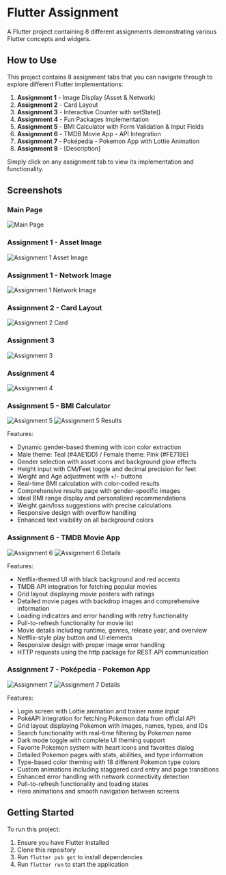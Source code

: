 # Flutter Assignment

A Flutter project containing 8 different assignments demonstrating various Flutter concepts and widgets.

## How to Use

This project contains 8 assignment tabs that you can navigate through to explore different Flutter implementations:

1. **Assignment 1** - Image Display (Asset & Network)
2. **Assignment 2** - Card Layout
3. **Assignment 3** - Interactive Counter with setState()
4. **Assignment 4** - Fun Packages Implementation
5. **Assignment 5** - BMI Calculator with Form Validation & Input Fields
6. **Assignment 6** - TMDB Movie App - API Integration
7. **Assignment 7** - Poképedia - Pokemon App with Lottie Animation
8. **Assignment 8** - [Description]

Simply click on any assignment tab to view its implementation and functionality.

## Screenshots

### Main Page
![Main Page](screenshots/main_page.png)

### Assignment 1 - Asset Image
![Assignment 1 Asset Image](screenshots/assignment1_asset_img.png)

### Assignment 1 - Network Image
![Assignment 1 Network Image](screenshots/assignment1_network_img.png)

### Assignment 2 - Card Layout
![Assignment 2 Card](screenshots/card_assignment2.png)

### Assignment 3
![Assignment 3](screenshots/assignment3.png)

### Assignment 4
![Assignment 4](screenshots/assignment4.png)

### Assignment 5 - BMI Calculator
![Assignment 5](screenshots/assignment_5.png)
![Assignment 5 Results](screenshots/assignment_5_2.png)

Features:
- Dynamic gender-based theming with icon color extraction
- Male theme: Teal (#4AE1DD) / Female theme: Pink (#FE719E)
- Gender selection with asset icons and background glow effects
- Height input with CM/Feet toggle and decimal precision for feet
- Weight and Age adjustment with +/- buttons
- Real-time BMI calculation with color-coded results
- Comprehensive results page with gender-specific images
- Ideal BMI range display and personalized recommendations
- Weight gain/loss suggestions with precise calculations
- Responsive design with overflow handling
- Enhanced text visibility on all background colors

### Assignment 6 - TMDB Movie App
![Assignment 6](screenshots/assignment_6.png)
![Assignment 6 Details](screenshots/assignment_6_2.png)

Features:
- Netflix-themed UI with black background and red accents
- TMDB API integration for fetching popular movies
- Grid layout displaying movie posters with ratings
- Detailed movie pages with backdrop images and comprehensive information
- Loading indicators and error handling with retry functionality
- Pull-to-refresh functionality for movie list
- Movie details including runtime, genres, release year, and overview
- Netflix-style play button and UI elements
- Responsive design with proper image error handling
- HTTP requests using the http package for REST API communication

### Assignment 7 - Poképedia - Pokemon App
![Assignment 7](screenshots/assignment7.png)
![Assignment 7 Details](screenshots/assignment7_2.png)

Features:
- Login screen with Lottie animation and trainer name input
- PokéAPI integration for fetching Pokemon data from official API
- Grid layout displaying Pokemon with images, names, types, and IDs
- Search functionality with real-time filtering by Pokemon name
- Dark mode toggle with complete UI theming support
- Favorite Pokemon system with heart icons and favorites dialog
- Detailed Pokemon pages with stats, abilities, and type information
- Type-based color theming with 18 different Pokemon type colors
- Custom animations including staggered card entry and page transitions
- Enhanced error handling with network connectivity detection
- Pull-to-refresh functionality and loading states
- Hero animations and smooth navigation between screens

## Getting Started

To run this project:

1. Ensure you have Flutter installed
2. Clone this repository
3. Run `flutter pub get` to install dependencies
4. Run `flutter run` to start the application
